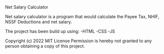 Net Salary Calculator


Net salary calculator is a program that would calculate the Payee Tax, NHIF, NSSF Deductions and net salary.



The project has been build up using:
      -HTML
      -CSS
      -JS

Copyright (c) 2022 <Mugambi>
MIT License
Permission is hereby not granted to any person obtaining
a copy of this project.  


